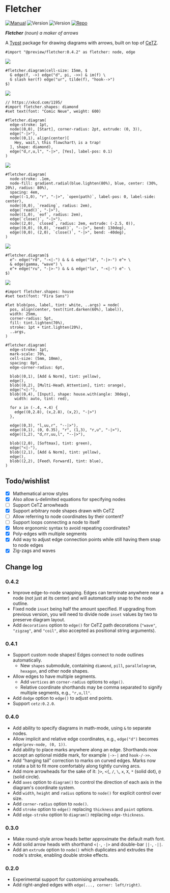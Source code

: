 # Fletcher

[![Manual](https://img.shields.io/badge/latest-manual.pdf-green)](https://github.com/Jollywatt/typst-fletcher/raw/latest/docs/manual.pdf)
![Version](https://img.shields.io/badge/dynamic/toml?url=https%3A%2F%2Fgithub.com%2FJollywatt%2Farrow-diagrams%2Fraw%2Flatest%2Ftypst.toml&query=package.version&label=latest&color=green)
![Version](https://img.shields.io/badge/dynamic/toml?url=https%3A%2F%2Fgithub.com%2FJollywatt%2Farrow-diagrams%2Fraw%2Fmaster%2Ftypst.toml&query=package.version&label=dev)
[![Repo](https://img.shields.io/badge/GitHub-repo-blue)](https://github.com/Jollywatt/typst-fletcher)

_**Fletcher** (noun) a maker of arrows_

A [Typst]("https://typst.app/") package for drawing diagrams with arrows,
built on top of [CeTZ]("https://github.com/johannes-wolf/cetz").



```typ
#import "@preview/fletcher:0.4.2" as fletcher: node, edge
```


<picture>
  <source media="(prefers-color-scheme: dark)" srcset="https://github.com/Jollywatt/typst-fletcher/raw/master/docs/example-gallery/first-isomorphism-theorem-dark.svg">
  <img src="https://github.com/Jollywatt/typst-fletcher/raw/master/docs/example-gallery/first-isomorphism-theorem-light.svg">
</picture>

```typ
#fletcher.diagram(cell-size: 15mm, $
  G edge(f, ->) edge("d", pi, ->>) & im(f) \
  G slash ker(f) edge("ur", tilde(f), "hook-->")
$)
```



<picture>
  <source media="(prefers-color-scheme: dark)" srcset="https://github.com/Jollywatt/typst-fletcher/raw/master/docs/example-gallery/flowchart-trap-dark.svg">
  <img src="https://github.com/Jollywatt/typst-fletcher/raw/master/docs/example-gallery/flowchart-trap-light.svg">
</picture>

```typ
// https://xkcd.com/1195/
#import fletcher.shapes: diamond
#set text(font: "Comic Neue", weight: 600)

#fletcher.diagram( 
  edge-stroke: 1pt,
  node((0,0), [Start], corner-radius: 2pt, extrude: (0, 3)),
  edge("-|>"),
  node((0,1), align(center)[
    Hey, wait,\ this flowchart\ is a trap!
  ], shape: diamond),
  edge("d,r,u,l", "-|>", [Yes], label-pos: 0.1)
)
```



<picture>
  <source media="(prefers-color-scheme: dark)" srcset="https://github.com/Jollywatt/typst-fletcher/raw/master/docs/example-gallery/state-machine-dark.svg">
  <img src="https://github.com/Jollywatt/typst-fletcher/raw/master/docs/example-gallery/state-machine-light.svg">
</picture>

```typ
#fletcher.diagram(
  node-stroke: .1em,
  node-fill: gradient.radial(blue.lighten(80%), blue, center: (30%, 20%), radius: 80%),
  spacing: 4em,
  edge((-1,0), "r", "-|>", `open(path)`, label-pos: 0, label-side: center),
  node((0,0), `reading`, radius: 2em),
  edge(`read()`, "-|>"),
  node((1,0), `eof`, radius: 2em),
  edge(`close()`, "-|>"),
  node((2,0), `closed`, radius: 2em, extrude: (-2.5, 0)),
  edge((0,0), (0,0), `read()`, "--|>", bend: 130deg),
  edge((0,0), (2,0), `close()`, "-|>", bend: -40deg),
)
```



<picture>
  <source media="(prefers-color-scheme: dark)" srcset="https://github.com/Jollywatt/typst-fletcher/raw/master/docs/example-gallery/feynman-diagram-dark.svg">
  <img src="https://github.com/Jollywatt/typst-fletcher/raw/master/docs/example-gallery/feynman-diagram-light.svg">
</picture>

```typ
#fletcher.diagram($
  e^- edge("rd", "-<|-") & & & edge("ld", "-|>-") e^+ \
  & edge(gamma, "wave") \
  e^+ edge("ru", "-|>-") & & & edge("lu", "-<|-") e^- \
$)
```



<picture>
  <source media="(prefers-color-scheme: dark)" srcset="https://github.com/Jollywatt/typst-fletcher/raw/master/docs/example-gallery/ml-architecture-dark.svg">
  <img src="https://github.com/Jollywatt/typst-fletcher/raw/master/docs/example-gallery/ml-architecture-light.svg">
</picture>

```typ
#import fletcher.shapes: house
#set text(font: "Fira Sans")

#let blob(pos, label, tint: white, ..args) = node(
  pos, align(center, text(tint.darken(60%), label)),
  width: 25mm,
  corner-radius: 5pt,
  fill: tint.lighten(70%),
  stroke: 1pt + tint.lighten(20%),
  ..args,
)

#fletcher.diagram(
  edge-stroke: 1pt,
  mark-scale: 70%,
  cell-size: (5mm, 10mm),
  spacing: 8pt,
  edge-corner-radius: 6pt,

  blob((0,1), [Add & Norm], tint: yellow),
  edge(),
  blob((0,2), [Multi-Head\ Attention], tint: orange),
  edge("<|-"),
  blob((0,4), [Input], shape: house.with(angle: 30deg),
    width: auto, tint: red),

  for x in (-.4, +.4) {
    edge((0,2.8), (x,2.8), (x,2), "-|>")
  },

  edge((0,3), "l,uu,r", "--|>"),
  edge((0,1), (0, 0.35), "r", (1,3), "r,u", "-|>"),
  edge((1,2), "d,rr,uu,l", "--|>"),

  blob((2,0), [Softmax], tint: green),
  edge("<|-"),
  blob((2,1), [Add & Norm], tint: yellow),
  edge(),
  blob((2,2), [Feed\ Forward], tint: blue),
)
```



## Todo/wishlist

- [x] Mathematical arrow styles
- [x] Also allow `&`-delimited equations for specifying nodes
- [ ] Support CeTZ arrowheads
- [x] Support arbitrary node shapes drawn with CeTZ
- [ ] Allow referring to node coordinates by their content?
- [ ] Support loops connecting a node to itself
- [x] More ergonomic syntax to avoid repeating coordinates?
- [x] Poly-edges with multiple segments
- [x] Add way to adjust edge connection points while still having them snap to node edges
- [x] Zig-zags and waves

## Change log

### 0.4.2

- Improve edge-to-node snapping. Edges can terminate anywhere near a node (not just at its center) and will automatically snap to the node outline.
- Fixed node `inset` being half the amount specified. If upgrading from previous version, you will need to divide node `inset` values by two to preserve diagram layout.
- Add `decorations` option to `edge()` for CeTZ path decorations (`"wave"`, `"zigzag"`, and `"coil"`, also accepted as positional string arguments).

### 0.4.1

- Support custom node shapes! Edges connect to node outlines automatically.
  - New `shapes` submodule, containing `diamond`, `pill`, `parallelogram`, `hexagon`, and other node shapes.
- Allow edges to have multiple segments.
  - Add `vertices` an `corner-radius` options to `edge()`.
  - Relative coordinate shorthands may be comma separated to signify multiple segments, e.g., `"r,u,ll"`.
- Add `dodge` option to `edge()` to adjust end points.
- Support `cetz:0.2.0`.

### 0.4.0

- Add ability to specify diagrams in math-mode, using `&` to separate nodes.
- Allow implicit and relative edge coordinates, e.g., `edge("d")` becomes `edge(prev-node, (0, 1))`.
- Add ability to place marks anywhere along an edge. Shorthands now accept an optional middle mark, for example `|->-|` and `hook-/->>`.
- Add “hanging tail” correction to marks on curved edges. Marks now rotate a bit to fit more comfortably along tightly curving arcs.
- Add more arrowheads for the sake of it: `}>`, `<{`, `/`, `\`, `x`, `X`, `*` (solid dot), `@` (solid circle).
- Add `axes` option to `diagram()` to control the direction of each axis in the diagram's coordinate system.
- Add `width`, `height` and `radius` options to `node()` for explicit control over size.
- Add `corner-radius` option to `node()`.
- Add `stroke` option to `edge()` replacing `thickness` and `paint` options.
- Add `edge-stroke` option to `diagram()` replacing `edge-thickness`.

### 0.3.0

- Make round-style arrow heads better approximate the default math font.
- Add solid arrow heads with shorthand `<|-`, `-|>` and double-bar `||-`, `-||`.
- Add an `extrude` option to `node()` which duplicates and extrudes the node's stroke, enabling double stroke effects.

### 0.2.0

- Experimental support for customising arrowheads.
- Add right-angled edges with `edge(..., corner: left/right)`.